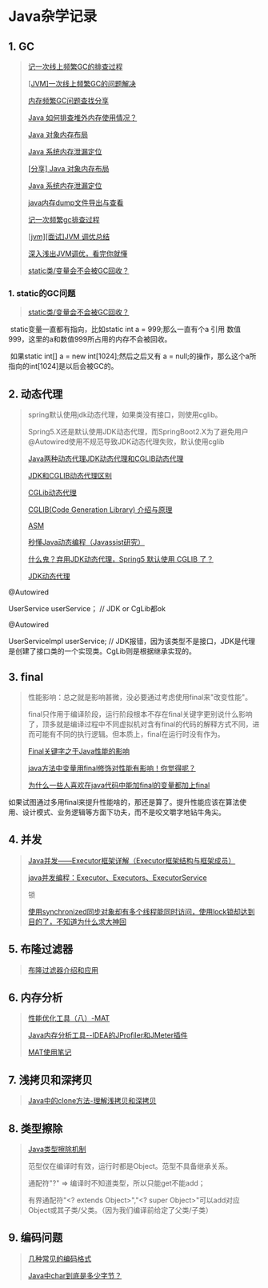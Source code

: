 # Java杂学记录

## 1. GC

> [记一次线上频繁GC的排查过程](https://blog.csdn.net/weixin_42392874/article/details/89483496)
>
> [[JVM\]一次线上频繁GC的问题解决](https://www.cnblogs.com/zhengwangzw/p/10493562.html)
>
> [内存频繁GC问题查找分享](https://blog.csdn.net/u011983389/article/details/11126963)
>
> [Java 如何排查堆外内存使用情况？](https://www.v2ex.com/t/618931)
>
> [Java 对象内存布局](https://www.v2ex.com/t/356007)
>
> [Java 系统内存泄漏定位](https://www.v2ex.com/t/607922)
>
> [[分享] Java 对象内存布局](https://www.v2ex.com/t/356007)
>
> [Java 系统内存泄漏定位](https://www.v2ex.com/t/607922)
>
> [java内存dump文件导出与查看](https://blog.csdn.net/lsh2366254/article/details/84911374)
>
> [记一次频繁gc排查过程](https://www.jianshu.com/p/13915f4a562b)
>
> [[jvm\][面试]JVM 调优总结](https://www.cnblogs.com/diegodu/p/9849611.html)
>
> [深入浅出JVM调优，看完你就懂](https://blog.csdn.net/Javazhoumou/article/details/99298624)
>
> [static类/变量会不会被GC回收？](https://bbs.csdn.net/topics/80471342)

### 1. static的GC问题

>  [static类/变量会不会被GC回收？](https://bbs.csdn.net/topics/80471342)	

​	static变量一直都有指向，比如static int a = 999;那么一直有个a 引用 数值999，这里的a和数值999所占用的内存不会被回收。

​	如果static int[] a = new int[1024];然后之后又有 a = null;的操作，那么这个a所指向的int[1024]是以后会被GC的。

## 2. 动态代理

> spring默认使用jdk动态代理，如果类没有接口，则使用cglib。
>
> Spring5.X还是默认使用JDK动态代理，而SpringBoot2.X为了避免用户@Autowired使用不规范导致JDK动态代理失败，默认使用cglib
>
> [Java两种动态代理JDK动态代理和CGLIB动态代理](https://blog.csdn.net/flyfeifei66/article/details/81481222)
>
> [JDK和CGLIB动态代理区别](https://blog.csdn.net/yhl_jxy/article/details/80635012)
>
> [CGLib动态代理](https://www.cnblogs.com/wyq1995/p/10945034.html)
>
> [CGLIB(Code Generation Library) 介绍与原理](https://www.runoob.com/w3cnote/cglibcode-generation-library-intro.html)
>
> [ASM](https://www.jianshu.com/p/a1e6b3abd789)
>
> [秒懂Java动态编程（Javassist研究）](https://blog.csdn.net/ShuSheng0007/article/details/81269295)
>
> [什么鬼？弃用JDK动态代理，Spring5 默认使用 CGLIB 了？](https://blog.csdn.net/weixin_43167418/article/details/103900670)
>
> [JDK动态代理](https://www.cnblogs.com/zuidongfeng/p/8735241.html)

@Autowired

UserService userService； // JDK or CgLib都ok

@Autowired

UserServiceImpl userService; // JDK报错，因为该类型不是接口，JDK是代理是创建了接口类的一个实现类。CgLib则是根据继承实现的。

## 3. final

> 性能影响：总之就是影响甚微，没必要通过考虑使用final来"改变性能"。
>
> final只作用于编译阶段，运行阶段根本不存在final关键字更别说什么影响了，顶多就是编译过程中不同虚拟机对含有final的代码的解释方式不同，进而可能有不同的执行逻辑。但本质上，final在运行时没有作为。
>
> [Final关键字之于Java性能的影响](https://www.jianshu.com/p/e50029ec0ea7)
>
> [java方法中变量用final修饰对性能有影响！你觉得呢？](https://zhidao.baidu.com/question/459147671.html)
>
> [为什么一些人喜欢在java代码中能加final的变量都加上final](https://blog.csdn.net/qq_31433709/article/details/87823478)
>
> 

​	如果试图通过多用final来提升性能啥的，那还是算了。提升性能应该在算法使用、设计模式、业务逻辑等方面下功夫，而不是咬文嚼字地钻牛角尖。

## 4. 并发

> [Java并发——Executor框架详解（Executor框架结构与框架成员）](https://blog.csdn.net/tongdanping/article/details/79604637)
>
> [java并发编程：Executor、Executors、ExecutorService](https://blog.csdn.net/weixin_40304387/article/details/80508236)
>
> 锁
>
> [使用synchronized同步对象却有多个线程能同时访问，使用lock锁却达到目的了，不知道为什么求大神回](https://bbs.csdn.net/topics/391087139?page=1)

## 5. 布隆过滤器

> [布隆过滤器介绍和应用](https://www.jianshu.com/p/03c8dad08035)

## 6. 内存分析

> [性能优化工具（八）-MAT](https://www.jianshu.com/p/97251691af88)
>
> [Java内存分析工具--IDEA的JProfiler和JMeter插件](https://blog.csdn.net/qq_19674905/article/details/80824858)
>
> [MAT使用笔记](https://blog.csdn.net/zgmzyr/article/details/8232323)

## 7. 浅拷贝和深拷贝

> [Java中的clone方法-理解浅拷贝和深拷贝](https://www.cnblogs.com/JamesWang1993/p/8526104.html)

## 8. 类型擦除

> [Java类型擦除机制](https://www.cnblogs.com/chenpi/p/5508177.html)
>
> 范型仅在编译时有效，运行时都是Object。范型不具备继承关系。
>
> 通配符"?" => 编译时不知道类型，所以只能get不能add；
>
> 有界通配符"\<? extends Object\>","\<? super Object\>"可以add对应Object或其子类/父类。（因为我们编译前给定了父类/子类）

## 9. 编码问题

> [几种常见的编码格式 ](https://www.cnblogs.com/mlan/p/7823375.html)
>
> [Java中char到底是多少字节？](https://www.iteye.com/topic/47740)

